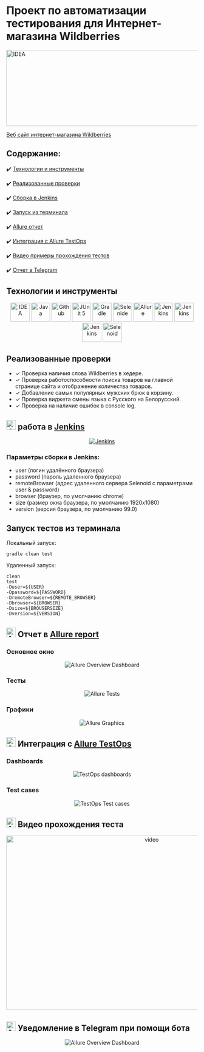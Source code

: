 # Проект по автоматизации тестирования для Интернет-магазина Wildberries 
<img src="images/logo/max_logo.png" width="700" height="200"  alt="IDEA"/>

<a target="_blank" href="https://www.wildberries.ru">Веб сайт интернет-магазина Wildberries</a>

## Содержание:

:heavy_check_mark: [Технологии и инструменты](#технологии-и-инструменты)

:heavy_check_mark: [Реализованные проверки](#реализованные-проверки)

:heavy_check_mark: [Сборка в Jenkins](#параметры-сборки-в-jenkins)

:heavy_check_mark: [Запуск из терминала](#запуск-тестов-из-терминала)

:heavy_check_mark: [Allure отчет](#-отчет-в-allure-report)

:heavy_check_mark: [Интеграция с Allure TestOps](#-интеграция-с-allure-testops)

:heavy_check_mark: [Видео примеры прохождения тестов](#-видео-прохождения-теста)

:heavy_check_mark: [Отчет в Telegram](#-уведомление-в-telegram-при-помощи-бота)

## Технологии и инструменты

<p align="center">
<a href="https://www.jetbrains.com/idea/"><img src="images/logo/Idea.svg" width="50" height="50"  alt="IDEA"/></a>
<a href="https://www.java.com/"><img src="images/logo/Java.svg" width="50" height="50"  alt="Java"/></a>
<a href="https://github.com/"><img src="images/logo/GitHub.svg" width="50" height="50"  alt="Github"/></a>
<a href="https://junit.org/junit5/"><img src="images/logo/Junit5.svg" width="50" height="50"  alt="JUnit 5"/></a>
<a href="https://gradle.org/"><img src="images/logo/Gradle.svg" width="50" height="50"  alt="Gradle"/></a>
<a href="https://selenide.org/"><img src="images/logo/Selenide.svg" width="50" height="50"  alt="Selenide"/></a>
<a href="https://github.com/allure-framework/allure2"><img src="images/logo/Allure.svg" width="50" height="50"  alt="Allure"/></a>
<a href="https://qameta.io/"><img src="images/logo/Allure_EE.svg" width="50" height="50"  alt="Jenkins"/></a>
<a href="https://www.jenkins.io/"><img src="images/logo/Jenkins.svg" width="50" height="50"  alt="Jenkins"/></a>
<a href="https://www.docker.com/"><img src="images/logo/Docker.svg" width="50" height="50"  alt="Jenkins"/></a>
<a href="https://aerokube.com/selenoid/"><img src="images/logo/Selenoid.svg" width="50" height="50"  alt="Selenoid"/></a>
</p>

## Реализованные проверки

- ✓ Проверка наличия слова Wildberries в хедере.
- ✓ Проверка работоспособности поиска товаров на главной странице сайта и отображение количества товаров.
- ✓ Добавление самых популярных мужских брюк в корзину.
- ✓ Проверка виджета смены языка с Русского на Белорусский.
- ✓ Проверка на наличие ошибок в console log.

## <img src="images/logo/Jenkins.svg" width="25" height="25"  alt="Jenkins"/></a> работа в <a target="_blank" href="https://jenkins.autotests.cloud/job/c11-dogmach666_unit13/"> Jenkins </a>
<p align="center">
<a href="https://jenkins.autotests.cloud/job/c11-dogmach666_unit13/"><img src="images/screenshots/Screenshot_1.png" alt="Jenkins"/></a>
</p>

### Параметры сборки в Jenkins:

- user (логин удалённого браузера)
- password (пароль удаленного браузера)
- remoteBrowser (адрес удаленного сервера Selenoid с параметрами user & password)
- browser (браузер, по умолчанию chrome)
- size (размер окна браузера, по умолчанию 1920x1080)
- version (версия браузера, по умолчанию 99.0)

## Запуск тестов из терминала

Локальный запуск:
```
gradle clean test
```

Удаленный запуск:
```
clean
test
-Duser=${USER}
-Dpassword=${PASSWORD}
-DremoteBrowser=${REMOTE_BROWSER}
-Dbrowser=${BROWSER}
-Dsize=${BROUSERSIZE}
-Dversion=${VERSION}
```

## <img src="images/logo/Allure.svg" width="25" height="25"  alt="Allure"/></a> Отчет в <a target="_blank" href="https://jenkins.autotests.cloud/job/c11-dogmach666_unit13/2/allure/">Allure report</a>

### Основное окно

<p align="center">
<img title="Allure Overview Dashboard" src="images/screenshots/Screenshot_8.png">
</p>

### Тесты

<p align="center">
<img title="Allure Tests" src="images/screenshots/Screenshot_3.png">
</p>

### Графики

<p align="center">
<img title="Allure Graphics" src="images/screenshots/Screenshot_4.png">
</p>


## <img src="images/logo/Allure_EE.svg" width="25" height="25"  alt="Allure"/></a> Интеграция с [Allure TestOps](https://allure.autotests.cloud/project/1481/)

### Dashboards
<p align="center">
<img title="TestOps dashboards" src="images/screenshots/Screenshot_6.png">
</p>

### Test cases
<p align="center">
<img title="TestOps Test cases" src="images/screenshots/Screenshot_7.png">
</p>

## <img src="images/logo/Selenoid.svg" width="25" height="25"  alt="Allure"/></a> Видео прохождения теста

<p align="center">
<img title="Selenoid Video" src="images/gif/Gif_1.gif" width="750" height="459"  alt="video"> 
</p>

## <img src="images/logo/Telegram.svg" width="25" height="25"  alt="Allure"/></a> Уведомление в Telegram при помощи бота

<p align="center">
<img title="Allure Overview Dashboard" src="images/screenshots/Screenshot_5.png" >
</p>
